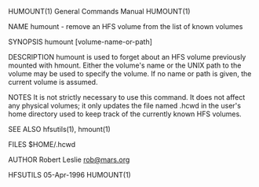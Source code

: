 HUMOUNT(1)                                                    General Commands Manual                                                   HUMOUNT(1)

NAME
       humount - remove an HFS volume from the list of known volumes

SYNOPSIS
       humount [volume-name-or-path]

DESCRIPTION
       humount  is used to forget about an HFS volume previously mounted with hmount.  Either the volume's name or the UNIX path to the volume may
       be used to specify the volume. If no name or path is given, the current volume is assumed.

NOTES
       It is not strictly necessary to use this command. It does not affect any physical volumes; it only updates the  file  named  .hcwd  in  the
       user's home directory used to keep track of the currently known HFS volumes.

SEE ALSO
       hfsutils(1), hmount(1)

FILES
       $HOME/.hcwd

AUTHOR
       Robert Leslie <rob@mars.org>

HFSUTILS                                                            05-Apr-1996                                                         HUMOUNT(1)
